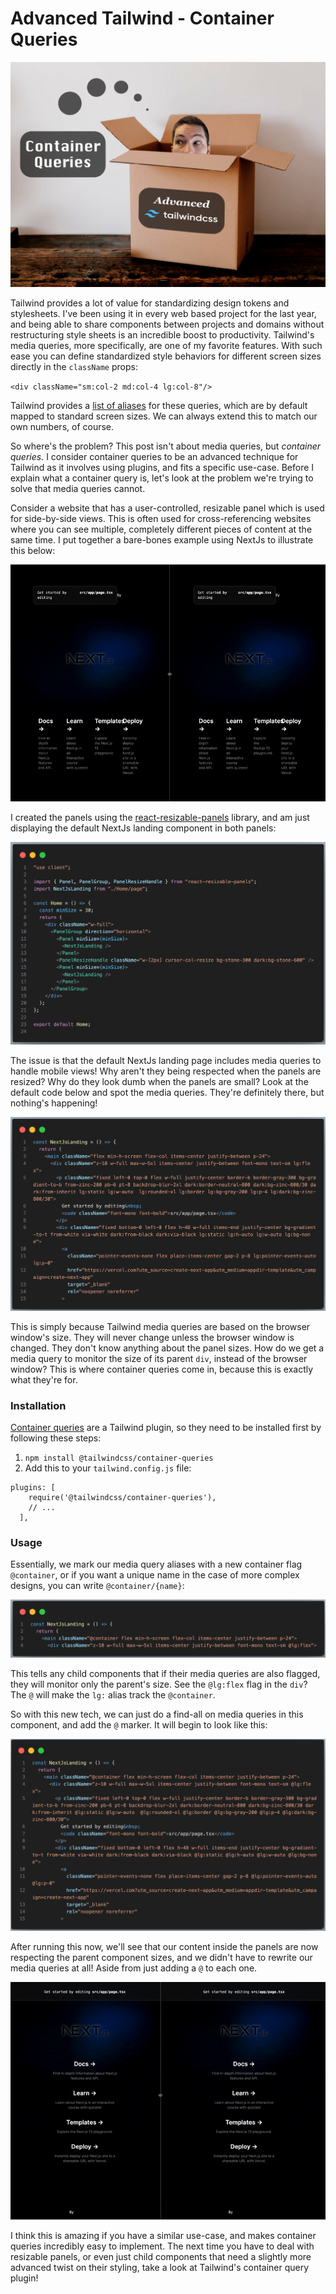 # Advanced Tailwind - Container Queries

![](readme_resources/banner.png)

Tailwind provides a lot of value for standardizing design tokens and stylesheets. I've been using it in every web based project for the last year, and being able to share components between projects and domains without restructuring style sheets is an incredible boost to productivity. Tailwind's media queries, more specifically, are one of my favorite features. With such ease you can define standardized style behaviors for different screen sizes directly in the `className` props:

`<div className="sm:col-2 md:col-4 lg:col-8"/>`

Tailwind provides a [list of aliases](https://tailwindcss.com/docs/screens) for these queries, which are by default mapped to standard screen sizes. We can always extend this to match our own numbers, of course.

So where's the problem? This post isn't about media queries, but *container queries.* I consider container queries to be an advanced technique for Tailwind as it involves using plugins, and fits a specific use-case. Before I explain what a container query is, let's look at the problem we're trying to solve that media queries cannot.

Consider a website that has a user-controlled, resizable panel which is used for side-by-side views. This is often used for cross-referencing websites where you can see multiple, completely different pieces of content at the same time. I put together a bare-bones example using NextJs to illustrate this below:

![](readme_resources/bad-example.gif)

I created the panels using the [react-resizable-panels](https://github.com/bvaughn/react-resizable-panels) library, and am just displaying the default NextJs landing component in both panels:

![](readme_resources/bad-code.png)

The issue is that the default NextJs landing page includes media queries to handle mobile views! Why aren't they being respected when the panels are resized? Why do they look dumb when the panels are small? Look at the default code below and spot the media queries. They're definitely there, but nothing's happening!

![](readme_resources/landing.png)

This is simply because Tailwind media queries are based on the browser window's size. They will never change unless the browser window is changed. They don't know anything about the panel sizes. How do we get a media query to monitor the size of its parent `div`, instead of the browser window? This is where container queries come in, because this is exactly what they're for.

### Installation

[Container queries](https://github.com/tailwindlabs/tailwindcss-container-queries) are a Tailwind plugin, so they need to be installed first by following these steps:

1. `npm install @tailwindcss/container-queries`
2. Add this to your `tailwind.config.js` file:

```
plugins: [
    require('@tailwindcss/container-queries'),
    // ...
  ],
```

### Usage

Essentially, we mark our media query aliases with a new container flag `@container`, or if you want a unique name in the case of more complex designs, you can write `@container/{name}`:

![](readme_resources/container.png)

This tells any child components that if their media queries are also flagged, they will monitor only the parent's size. See the `@lg:flex` flag in the `div`? The `@` will make the `lg:` alias track the `@container`.

So with this new tech, we can just do a find-all on media queries in this component, and add the `@` marker. It will begin to look like this:

![](readme_resources/good-container.png)

After running this now, we'll see that our content inside the panels are now respecting the parent component sizes, and we didn't have to rewrite our media queries at all! Aside from just adding a `@` to each one.

![](readme_resources/good.gif)

I think this is amazing if you have a similar use-case, and makes container queries incredibly easy to implement. The next time you have to deal with resizable panels, or even just child components that need a slightly more advanced twist on their styling, take a look at Tailwind's container query plugin!
